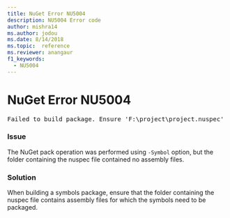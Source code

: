 ```yaml
---
title: NuGet Error NU5004
description: NU5004 Error code
author: mishra14
ms.author: jodou
ms.date: 8/14/2018
ms.topic:  reference
ms.reviewer: anangaur
f1_keywords: 
  - NU5004
---
```


# NuGet Error NU5004
<pre>Failed to build package. Ensure 'F:\project\project.nuspec' includes assembly files. For help on building symbols package, visit http://docs.nuget.org/.</pre>

### Issue

The NuGet pack operation was performed using `-Symbol` option, but the folder containing the nuspec file contained no assembly files. 


### Solution

When building a symbols package, ensure that the folder containing the nuspec file contains assembly files for which the symbols need to be packaged.


